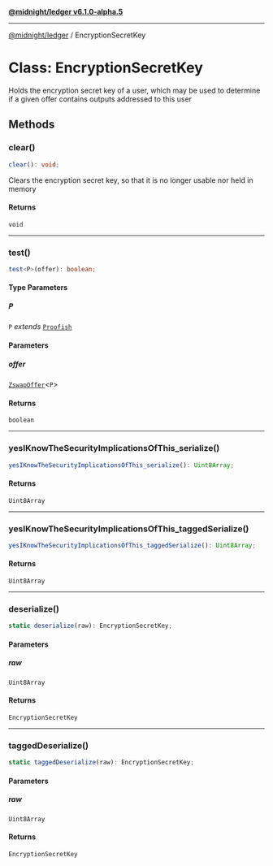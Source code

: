 [**@midnight/ledger v6.1.0-alpha.5**](../README.md)

***

[@midnight/ledger](../globals.md) / EncryptionSecretKey

# Class: EncryptionSecretKey

Holds the encryption secret key of a user, which may be used to determine if
a given offer contains outputs addressed to this user

## Methods

### clear()

```ts
clear(): void;
```

Clears the encryption secret key, so that it is no longer usable nor held in memory

#### Returns

`void`

***

### test()

```ts
test<P>(offer): boolean;
```

#### Type Parameters

##### P

`P` *extends* [`Proofish`](../type-aliases/Proofish.md)

#### Parameters

##### offer

[`ZswapOffer`](ZswapOffer.md)\<`P`\>

#### Returns

`boolean`

***

### yesIKnowTheSecurityImplicationsOfThis\_serialize()

```ts
yesIKnowTheSecurityImplicationsOfThis_serialize(): Uint8Array;
```

#### Returns

`Uint8Array`

***

### yesIKnowTheSecurityImplicationsOfThis\_taggedSerialize()

```ts
yesIKnowTheSecurityImplicationsOfThis_taggedSerialize(): Uint8Array;
```

#### Returns

`Uint8Array`

***

### deserialize()

```ts
static deserialize(raw): EncryptionSecretKey;
```

#### Parameters

##### raw

`Uint8Array`

#### Returns

`EncryptionSecretKey`

***

### taggedDeserialize()

```ts
static taggedDeserialize(raw): EncryptionSecretKey;
```

#### Parameters

##### raw

`Uint8Array`

#### Returns

`EncryptionSecretKey`
